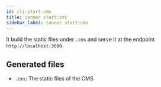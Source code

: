 ```yaml
---
id: cli-start-cms
title: canner start:cms
sidebar_label: canner start:cms
---
```


It build the static files under `.cms` and serve it at the endpoint `http://localhost:3000`.

## Generated files

- `.cms`: The static files of the CMS